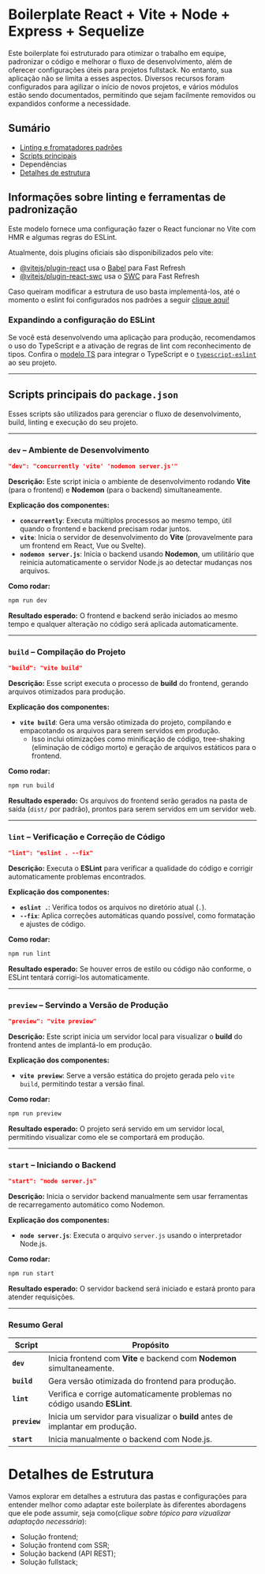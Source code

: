 # Boilerplate React + Vite + Node + Express + Sequelize

Este boilerplate foi estruturado para otimizar o trabalho em equipe, padronizar o código e melhorar o fluxo de desenvolvimento, além de oferecer configurações úteis para projetos fullstack. No entanto, sua aplicação não se limita a esses aspectos. Diversos recursos foram configurados para agilizar o início de novos projetos, e vários módulos estão sendo documentados, permitindo que sejam facilmente removidos ou expandidos conforme a necessidade.

## **Sumário**

- [Linting e fromatadores padrões](#informações-sobre-linting-e-ferramentas-de-padronização)
- [Scripts principais](#scripts-principais-do-packagejson)
- Dependências
- [Detalhes de estrutura](#detalhes-de-estrutura)

## **Informações sobre linting e ferramentas de padronização**

Este modelo fornece uma configuração fazer o React funcionar no Vite com HMR e algumas regras do ESLint.

Atualmente, dois plugins oficiais são disponibilizados pelo vite:

- [@vitejs/plugin-react](https://github.com/vitejs/vite-plugin-react/blob/main/packages/plugin-react/README.md) usa o [Babel](https://babeljs.io/) para Fast Refresh
- [@vitejs/plugin-react-swc](https://github.com/vitejs/vite-plugin-react-swc) usa o [SWC](https://swc.rs/) para Fast Refresh

Caso queiram modificar a estrutura de uso basta implementá-los, até o momento o eslint foi configurados nos padrões a seguir [clique aqui!](./docs/lintingAndFormattingTools.md)

### **Expandindo a configuração do ESLint**

Se você está desenvolvendo uma aplicação para produção, recomendamos o uso do TypeScript e a ativação de regras de lint com reconhecimento de tipos. Confira o [modelo TS](https://github.com/vitejs/vite/tree/main/packages/create-vite/template-react-ts) para integrar o TypeScript e o [`typescript-eslint`](https://typescript-eslint.io) ao seu projeto.

---

## **Scripts principais do `package.json`**

Esses scripts são utilizados para gerenciar o fluxo de desenvolvimento, build, linting e execução do seu projeto.

---

### **`dev` – Ambiente de Desenvolvimento**

```json
"dev": "concurrently 'vite' 'nodemon server.js'"
```

**Descrição:**
Este script inicia o ambiente de desenvolvimento rodando **Vite** (para o frontend) e **Nodemon** (para o backend) simultaneamente.

**Explicação dos componentes:**

- **`concurrently`**: Executa múltiplos processos ao mesmo tempo, útil quando o frontend e backend precisam rodar juntos.
- **`vite`**: Inicia o servidor de desenvolvimento do **Vite** (provavelmente para um frontend em React, Vue ou Svelte).
- **`nodemon server.js`**: Inicia o backend usando **Nodemon**, um utilitário que reinicia automaticamente o servidor Node.js ao detectar mudanças nos arquivos.

**Como rodar:**

```bash
npm run dev
```

**Resultado esperado:** O frontend e backend serão iniciados ao mesmo tempo e qualquer alteração no código será aplicada automaticamente.

---

### **`build` – Compilação do Projeto**

```json
"build": "vite build"
```

**Descrição:**
Esse script executa o processo de **build** do frontend, gerando arquivos otimizados para produção.

**Explicação dos componentes:**

- **`vite build`**: Gera uma versão otimizada do projeto, compilando e empacotando os arquivos para serem servidos em produção.
    - Isso inclui otimizações como minificação de código, tree-shaking (eliminação de código morto) e geração de arquivos estáticos para o frontend.

**Como rodar:**

```bash
npm run build
```

**Resultado esperado:** Os arquivos do frontend serão gerados na pasta de saída (`dist/` por padrão), prontos para serem servidos em um servidor web.

---

### **`lint` – Verificação e Correção de Código**

```json
"lint": "eslint . --fix"
```

**Descrição:**
Executa o **ESLint** para verificar a qualidade do código e corrigir automaticamente problemas encontrados.

**Explicação dos componentes:**

- **`eslint .`**: Verifica todos os arquivos no diretório atual (`.`).
- **`--fix`**: Aplica correções automáticas quando possível, como formatação e ajustes de código.

**Como rodar:**

```bash
npm run lint
```

**Resultado esperado:** Se houver erros de estilo ou código não conforme, o ESLint tentará corrigi-los automaticamente.

---

### **`preview` – Servindo a Versão de Produção**

```json
"preview": "vite preview"
```

**Descrição:**
Este script inicia um servidor local para visualizar o **build** do frontend antes de implantá-lo em produção.

**Explicação dos componentes:**

- **`vite preview`**: Serve a versão estática do projeto gerada pelo `vite build`, permitindo testar a versão final.

**Como rodar:**

```bash
npm run preview
```

**Resultado esperado:** O projeto será servido em um servidor local, permitindo visualizar como ele se comportará em produção.

---

### **`start` – Iniciando o Backend**

```json
"start": "node server.js"
```

**Descrição:**
Inicia o servidor backend manualmente sem usar ferramentas de recarregamento automático como Nodemon.

**Explicação dos componentes:**

- **`node server.js`**: Executa o arquivo `server.js` usando o interpretador Node.js.

**Como rodar:**

```bash
npm run start
```

**Resultado esperado:** O servidor backend será iniciado e estará pronto para atender requisições.

---

### **Resumo Geral**

| Script        | Propósito                                                                      |
| ------------- | ------------------------------------------------------------------------------ |
| **`dev`**     | Inicia frontend com **Vite** e backend com **Nodemon** simultaneamente.        |
| **`build`**   | Gera versão otimizada do frontend para produção.                               |
| **`lint`**    | Verifica e corrige automaticamente problemas no código usando **ESLint**.      |
| **`preview`** | Inicia um servidor para visualizar o **build** antes de implantar em produção. |
| **`start`**   | Inicia manualmente o backend com Node.js.                                      |

# **Detalhes de Estrutura**

Vamos explorar em detalhes a estrutura das pastas e configurações para entender melhor como adaptar este boilerplate às diferentes abordagens que ele pode assumir, seja como(_clique sobre tópico para vizualizar adaptação necessária_):

- Solução frontend;
- Solução frontend com SSR;
- Solução backend (API REST);
- Solução fullstack;

